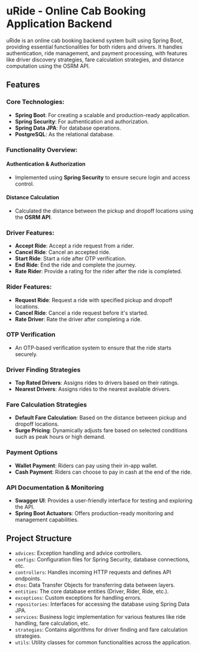 # uRide - Online Cab Booking Application Backend

uRide is an online cab booking backend system built using Spring Boot, providing essential functionalities for both riders and drivers. It handles authentication, ride management, and payment processing, with features like driver discovery strategies, fare calculation strategies, and distance computation using the OSRM API.

## Features

### Core Technologies:
- **Spring Boot**: For creating a scalable and production-ready application.
- **Spring Security**: For authentication and authorization.
- **Spring Data JPA**: For database operations.
- **PostgreSQL**: As the relational database.

### Functionality Overview:

#### Authentication & Authorization
- Implemented using **Spring Security** to ensure secure login and access control.

#### Distance Calculation
- Calculated the distance between the pickup and dropoff locations using the **OSRM API**.

### Driver Features:
- **Accept Ride**: Accept a ride request from a rider.
- **Cancel Ride**: Cancel an accepted ride.
- **Start Ride**: Start a ride after OTP verification.
- **End Ride**: End the ride and complete the journey.
- **Rate Rider**: Provide a rating for the rider after the ride is completed.

### Rider Features:
- **Request Ride**: Request a ride with specified pickup and dropoff locations.
- **Cancel Ride**: Cancel a ride request before it's started.
- **Rate Driver**: Rate the driver after completing a ride.

### OTP Verification
- An OTP-based verification system to ensure that the ride starts securely.

### Driver Finding Strategies
- **Top Rated Drivers**: Assigns rides to drivers based on their ratings.
- **Nearest Drivers**: Assigns rides to the nearest available drivers.

### Fare Calculation Strategies
- **Default Fare Calculation**: Based on the distance between pickup and dropoff locations.
- **Surge Pricing**: Dynamically adjusts fare based on selected conditions such as peak hours or high demand.

### Payment Options
- **Wallet Payment**: Riders can pay using their in-app wallet.
- **Cash Payment**: Riders can choose to pay in cash at the end of the ride.

### API Documentation & Monitoring
- **Swagger UI**: Provides a user-friendly interface for testing and exploring the API.
- **Spring Boot Actuators**: Offers production-ready monitoring and management capabilities.

## Project Structure

- `advices`: Exception handling and advice controllers.
- `configs`: Configuration files for Spring Security, database connections, etc.
- `controllers`: Handles incoming HTTP requests and defines API endpoints.
- `dtos`: Data Transfer Objects for transferring data between layers.
- `entities`: The core database entities (Driver, Rider, Ride, etc.).
- `exceptions`: Custom exceptions for handling errors.
- `repositories`: Interfaces for accessing the database using Spring Data JPA.
- `services`: Business logic implementation for various features like ride handling, fare calculation, etc.
- `strategies`: Contains algorithms for driver finding and fare calculation strategies.
- `utils`: Utility classes for common functionalities across the application.

